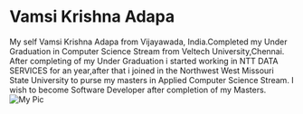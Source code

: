 # Vamsi Krishna Adapa
My self Vamsi Krishna Adapa from Vijayawada, India.Completed my Under Graduation in Computer Science Stream from Veltech University,Chennai. After completing of my Under Graduation i started working in NTT DATA SERVICES for an year,after that i joined in the Northwest West Missouri State University to purse my masters in Applied Computer Science Stream. I wish to become Software Developer after completion of my Masters.
![My Pic](C:\Users\s550097\Documents\GitHub\assignment2-adapa\vamsi.png)